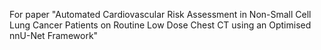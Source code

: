 For paper "Automated Cardiovascular Risk Assessment in Non-Small Cell Lung Cancer Patients on Routine Low Dose Chest CT using an Optimised nnU-Net Framework"
